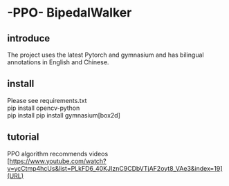 # -PPO- BipedalWalker  
## introduce  
The project uses the latest Pytorch and gymnasium and has bilingual annotations in English and Chinese.  
## install  
Please see requirements.txt  
pip install opencv-python  
pip install pip install gymnasium[box2d]  
## tutorial  
PPO algorithm recommends videos  
[https://www.youtube.com/watch?v=ycCtmp4hcUs&list=PLkFD6_40KJIznC9CDbVTjAF2oyt8_VAe3&index=19](URL)
